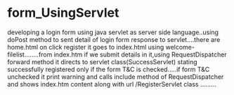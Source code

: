 # form_UsingServlet
developing a login form using java servlet as server side language..using doPost method to sent detail of login form response to servlet....there are home.html on click register it goes to index.html using welcome-filelist........from index.htm if we submit details in it,using RequestDispatcher forward method it  directs  to servlet class(SuccessServlet)  stating successfully registered only if the form T&C is checked.....if form T&C unchecked it print warning and calls include method of RequestDispatcher and shows index.htm content along with url /RegisterServlet class .........
